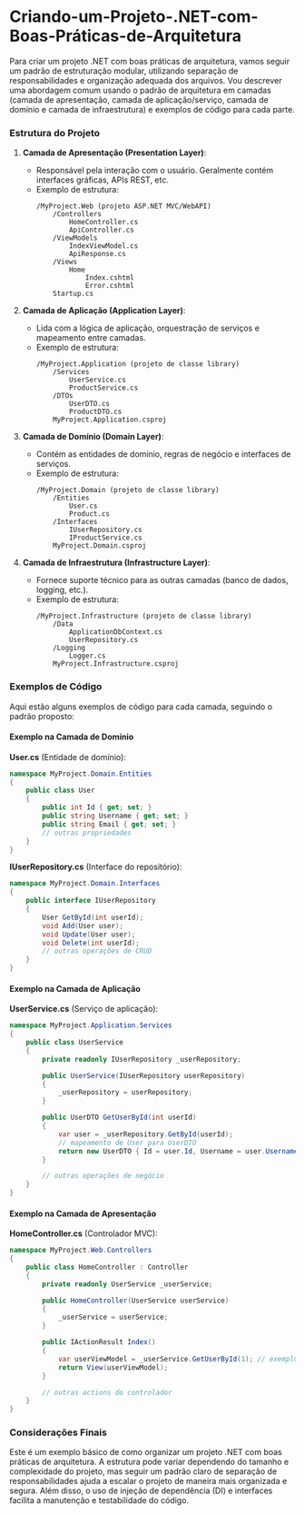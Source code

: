 # Criando-um-Projeto-.NET-com-Boas-Práticas-de-Arquitetura

Para criar um projeto .NET com boas práticas de arquitetura, vamos seguir um padrão de estruturação modular, utilizando separação de responsabilidades e organização adequada dos arquivos. Vou descrever uma abordagem comum usando o padrão de arquitetura em camadas (camada de apresentação, camada de aplicação/serviço, camada de domínio e camada de infraestrutura) e exemplos de código para cada parte.

### Estrutura do Projeto

1. **Camada de Apresentação (Presentation Layer)**:
   - Responsável pela interação com o usuário. Geralmente contém interfaces gráficas, APIs REST, etc.
   - Exemplo de estrutura:
     ```
     /MyProject.Web (projeto ASP.NET MVC/WebAPI)
         /Controllers
             HomeController.cs
             ApiController.cs
         /ViewModels
             IndexViewModel.cs
             ApiResponse.cs
         /Views
             Home
                 Index.cshtml
                 Error.cshtml
         Startup.cs
     ```

2. **Camada de Aplicação (Application Layer)**:
   - Lida com a lógica de aplicação, orquestração de serviços e mapeamento entre camadas.
   - Exemplo de estrutura:
     ```
     /MyProject.Application (projeto de classe library)
         /Services
             UserService.cs
             ProductService.cs
         /DTOs
             UserDTO.cs
             ProductDTO.cs
         MyProject.Application.csproj
     ```

3. **Camada de Domínio (Domain Layer)**:
   - Contém as entidades de domínio, regras de negócio e interfaces de serviços.
   - Exemplo de estrutura:
     ```
     /MyProject.Domain (projeto de classe library)
         /Entities
             User.cs
             Product.cs
         /Interfaces
             IUserRepository.cs
             IProductService.cs
         MyProject.Domain.csproj
     ```

4. **Camada de Infraestrutura (Infrastructure Layer)**:
   - Fornece suporte técnico para as outras camadas (banco de dados, logging, etc.).
   - Exemplo de estrutura:
     ```
     /MyProject.Infrastructure (projeto de classe library)
         /Data
             ApplicationDbContext.cs
             UserRepository.cs
         /Logging
             Logger.cs
         MyProject.Infrastructure.csproj
     ```

### Exemplos de Código

Aqui estão alguns exemplos de código para cada camada, seguindo o padrão proposto:

#### Exemplo na Camada de Domínio

**User.cs** (Entidade de domínio):
```csharp
namespace MyProject.Domain.Entities
{
    public class User
    {
        public int Id { get; set; }
        public string Username { get; set; }
        public string Email { get; set; }
        // outras propriedades
    }
}
```

**IUserRepository.cs** (Interface do repositório):
```csharp
namespace MyProject.Domain.Interfaces
{
    public interface IUserRepository
    {
        User GetById(int userId);
        void Add(User user);
        void Update(User user);
        void Delete(int userId);
        // outras operações de CRUD
    }
}
```

#### Exemplo na Camada de Aplicação

**UserService.cs** (Serviço de aplicação):
```csharp
namespace MyProject.Application.Services
{
    public class UserService
    {
        private readonly IUserRepository _userRepository;

        public UserService(IUserRepository userRepository)
        {
            _userRepository = userRepository;
        }

        public UserDTO GetUserById(int userId)
        {
            var user = _userRepository.GetById(userId);
            // mapeamento de User para UserDTO
            return new UserDTO { Id = user.Id, Username = user.Username, Email = user.Email };
        }

        // outras operações de negócio
    }
}
```

#### Exemplo na Camada de Apresentação

**HomeController.cs** (Controlador MVC):
```csharp
namespace MyProject.Web.Controllers
{
    public class HomeController : Controller
    {
        private readonly UserService _userService;

        public HomeController(UserService userService)
        {
            _userService = userService;
        }

        public IActionResult Index()
        {
            var userViewModel = _userService.GetUserById(1); // exemplo de uso do serviço
            return View(userViewModel);
        }

        // outras actions do controlador
    }
}
```

### Considerações Finais

Este é um exemplo básico de como organizar um projeto .NET com boas práticas de arquitetura. A estrutura pode variar dependendo do tamanho e complexidade do projeto, mas seguir um padrão claro de separação de responsabilidades ajuda a escalar o projeto de maneira mais organizada e segura. Além disso, o uso de injeção de dependência (DI) e interfaces facilita a manutenção e testabilidade do código.
